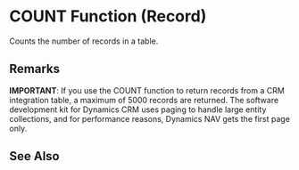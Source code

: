 <properties
                pageTitle="COUNT Function (Record) | Dynamics NAV"
                description="Describes the COUNT function that returns the number of records in a table."
                services=""
                documentationCenter=""
                authors="edupont04"/>
<tags
    ms.prod="dynamics-nav"
    ms.topic="article"
    ms.devlang="na"
    ms.tgt_pltfrm="na"
    ms.workload="na"
    ms.date="07/13/2016"
    ms.author="edupont04" />

# COUNT Function (Record)
Counts the number of records in a table.
<!-- This topic represents changes to the topic for COUNT that is pending migration from CAPS -->
## Remarks
<!-- Change 1: SE bug 171777 for the CRM SDK returning a maximum of 5000 records -->
**IMPORTANT**:  If you use the COUNT function to return records from a CRM integration table, a maximum of 5000 records are returned. The software development kit for Dynamics CRM uses paging to handle large entity collections, and for performance reasons, Dynamics NAV gets the first page only.  

## See Also  

